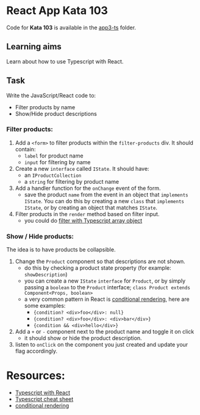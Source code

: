 # React App Kata 103

Code for **Kata 103** is available in the [app3-ts](app3-ts) folder.

## Learning aims

Learn about how to use Typescript with React.

## Task

Write the JavaScript/React code to: 

* Filter products by name
* Show/Hide product descriptions

### Filter products:
1. Add a `<form>` to filter products within the `filter-products` div. It should contain:
    * `label` for product name
    * `input` for filtering by name
1. Create a new `interface` called `IState`. It should have:
    * an `IProductCollection`
    * a `string` for filtering by product name
1. Add a handler function for the `onChange` event of the form.
    * save the product `name` from the event in an object that `implements IState`. You can do this by creating a new `class` that `implements` `IState`, or by creating an object that matches `IState`.
1. Filter products in the `render` method based on filter input.
    * you could do [filter with Typescript array object](https://www.tutorialspoint.com/typescript/typescript_array_filter.htm)

### Show / Hide products:

The idea is to have products be collapsible. 
1. Change the `Product` component so that descriptions are not shown.
    * do this by checking a product state property (for example: `showDescription`)
    * you can create a new `IState` `interface` for `Product`, or by simply passing a `boolean` to the `Product` interface; `class Product extends Component<Props, boolean>`
    * a very common pattern in React is [conditional rendering](https://facebook.github.io/react/docs/conditional-rendering.html), here are some examples:
        * `{condition? <div>foo</div>: null}`
        * `{condition? <div>foo</div>: <div>bar</div>}`
        * `{condition && <div>hello</div>}`
1. Add a `+` or `-` component next to the product name and toggle it on click
    * it should show or hide the product description.
1. listen to `onClick` on the component you just created and update your flag accordingly.

# Resources:
* [Typescript with React](https://mikebridge.github.io/articles/getting-started-typescript-react-2/)
* [Typescript cheat sheet](https://www.sitepen.com/blog/2013/12/31/typescript-cheat-sheet/)
* [conditional rendering](https://facebook.github.io/react/docs/conditional-rendering.html)
